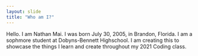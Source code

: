 ```yaml
---
layout: slide
title: "Who am I?"
---
```

Hello. I am Nathan Mai. I was born July 30, 2005, in Brandon, Florida.
I am a sophmore student at Dobyns-Bennett Highschool. 
I am creating this to showcase the things I learn and create throughout my 2021 Coding class.
